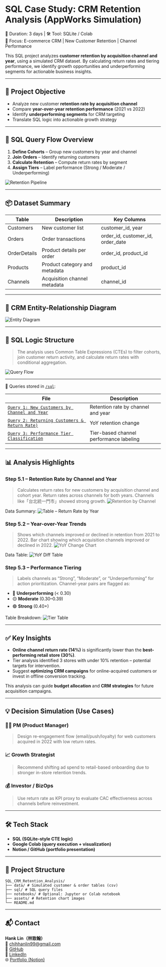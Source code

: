 # SQL Case Study: CRM Retention Analysis (AppWorks Simulation)

📅 Duration: 3 days | 🛠 Tool: SQLite / Colab  
🔎 Focus: E-commerce CRM | New Customer Retention | Channel Performance

This SQL project analyzes **customer retention by acquisition channel and year**, using a simulated CRM dataset. By calculating return rates and tiering performance, we identify growth opportunities and underperforming segments for actionable business insights.

---

## 🎯 Project Objective

- Analyze new customer **retention rate by acquisition channel**
- Compare **year-over-year retention performance** (2021 vs 2022)
- Identify **underperforming segments** for CRM targeting
- Translate SQL logic into actionable growth strategy

---

## 🔄 SQL Query Flow Overview

1. **Define Cohorts** – Group new customers by year and channel  
2. **Join Orders** – Identify returning customers  
3. **Calculate Retention** – Compute return rates by segment  
4. **Assign Tiers** – Label performance (Strong / Moderate / Underperforming)

![Retention Pipeline](assets/sql_crm_retention_pipeline.png)

---

## 📦 Dataset Summary

| Table         | Description                               | Key Columns         |
|---------------|-------------------------------------------|---------------------|
| Customers     | New customer list                         | customer_id, year   |
| Orders        | Order transactions                        | order_id, customer_id, order_date |
| OrderDetails  | Product details per order                 | order_id, product_id|
| Products      | Product category and metadata             | product_id          |
| Channels      | Acquisition channel metadata              | channel_id          |


---


## 🧩 CRM Entity-Relationship Diagram

![Entity Diagram](assets/sql_crm_erd_diagram.png)

---
## 🧮 SQL Logic Structure

> The analysis uses Common Table Expressions (CTEs) to filter cohorts, join customer return activity, and calculate return rates with conditional aggregation.

![Query Flow](assets/sql_crm_query_flowchart.png)

---

📂 Queries stored in [`/sql`](./sql):

| File | Description |
|------|-------------|
| [`Query 1: New Customers by Channel and Year`](sql/query_1_retention_by_channel.sql) | Retention rate by channel and year |
| [`Query 2: Returning Customers & Return Rate)`](sql/query_2_yoy_diff.sql) | YoY retention change |
| [`Query 3: Performance Tier Classification`](sql/query_3_flag_underperforming.sql) | Tier-based channel performance labeling |
---


## 📊  Analysis Highlights

### Step 5.1 – Retention Rate by Channel and Year
> Calculates return rates for new customers by acquisition channel and cohort year.
Return rates across channels for both years. Channels like「台北統一門市」showed strong growth.
![Retention by Channel](assets/Q1_yoy_retention_rate_graph.png)

Data Summary:
![Table – Return Rate by Year](assets/Q1_yoy_retention_rate_form.png)

### Step 5.2 – Year-over-Year Trends
> Shows which channels improved or declined in retention from 2021 to 2022.
Bar chart showing which acquisition channels improved or declined in 2022.
![YoY Change Chart](assets/Q2_yoy_retention_change.png)

Data Table:
![YoY Diff Table](assets/Q2_yoy_retention_change_form.png)

### Step 5.3 – Performance Tiering
> Labels channels as “Strong”, “Moderate”, or “Underperforming” for action prioritization.
Channel-year pairs are flagged as:
- 🔴 **Underperforming** (< 0.30)
- 🟡 **Moderate** (0.30–0.39)
- 🟢 **Strong** (0.40+)

Table Breakdown:
![Tier Table](assets/Q3_performance_tier_table.png)

---

## ✅ Key Insights

- **Online channel return rate (14%)** is significantly lower than the **best-performing retail store (30%)**.
- Tier analysis identified 3 stores with under 10% retention – potential targets for intervention.
- Suggest **optimizing CRM campaigns** for online-acquired customers or invest in offline conversion tracking.

This analysis can guide **budget allocation** and **CRM strategies** for future acquisition campaigns.

---

## 💡 Decision Simulation (Use Cases)

### 👩‍💼 PM (Product Manager)
> Design re-engagement flow (email/push/loyalty) for web customers acquired in 2022 with low return rates.

### 📈 Growth Strategist
> Recommend shifting ad spend to retail-based onboarding due to stronger in-store retention trends.

### 💰 Investor / BizOps
> Use return rate as KPI proxy to evaluate CAC effectiveness across channels before reinvestment.

---

## 🛠 Tech Stack

- **SQL (SQLite-style CTE logic)**
- **Google Colab (query execution + visualization)**
- **Notion / GitHub (portfolio presentation)**

---

## 📁 Project Structure
```
SQL_CRM_Retention_Analysis/
├── data/ # Simulated customer & order tables (csv)
├── sql/ # SQL query files
├── notebooks/ # Optional: Jupyter or Colab notebook
├── assets/ # Retention chart images
└── README.md
```
---

## 📬 Contact

**Hank Lin（林致翰）**  
📧 [chihhanlin99@gmail.com](mailto:chihhanlin99@gmail.com)  
🔗 [GitHub](https://github.com/Hanklin999)  
🔗 [LinkedIn](https://www.linkedin.com/in/hank-lin-a05189181/)  
🌐 [Portfolio (Notion)](https://four-elbow-906.notion.site/Personal-Project-SQL-CRM-Retention-Analysis-208d839e9e7e8010aeebd067b140ca5b?pvs=74) 

